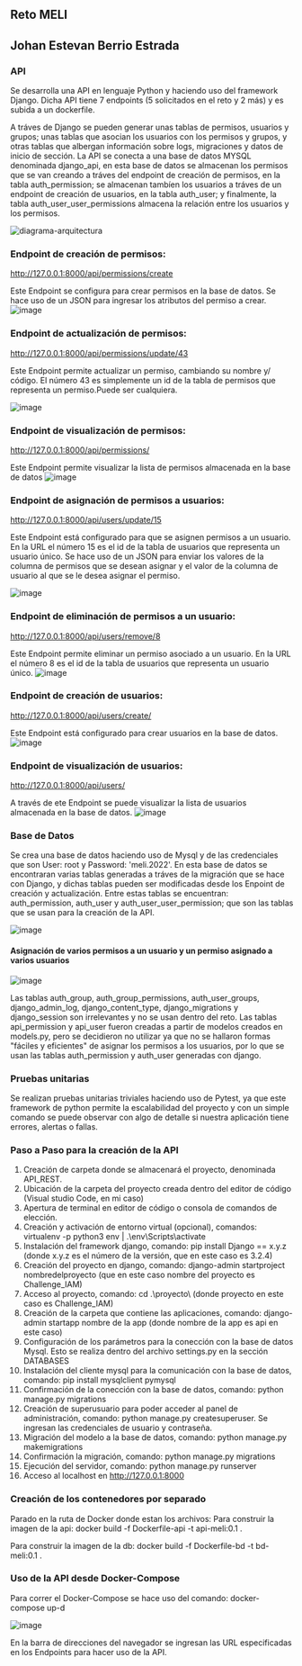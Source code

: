 ## Reto MELI
## Johan Estevan Berrio Estrada

### API

Se desarrolla una API en lenguaje Python y haciendo uso del framework Django. Dicha API tiene 7 endpoints (5 solicitados en el reto y 2 más) y es subida a un dockerfile.

A tráves de Django se pueden generar unas tablas de permisos, usuarios y grupos; unas tablas que asocian los usuarios con los permisos y grupos, y otras tablas que albergan información sobre logs, migraciones y datos de inicio de sección. La API se conecta a una base de datos MYSQL denominada django_api, en esta base de datos se almacenan los permisos que se van creando a tráves del endpoint de creación de permisos, en la tabla auth_permission; se almacenan tambíen los usuarios a tráves de un endpoint de creación de usuarios, en la tabla auth_user; y finalmente, la tabla auth_user_user_permissions almacena la relación entre los usuarios y los permisos.


![diagrama-arquitectura](https://user-images.githubusercontent.com/61033029/162891360-b2b615cf-a5d0-44fb-8114-1fca1c3b8277.jpg)


### Endpoint de creación de permisos: 
http://127.0.0.1:8000/api/permissions/create

Este Endpoint se configura para crear permisos en la base de datos.
Se hace uso de un JSON para ingresar los atributos del permiso a crear.
![image](https://user-images.githubusercontent.com/61033029/162867652-a39e16f8-d01b-47e5-8061-d0a90f6b787e.png)





### Endpoint de actualización de permisos:
http://127.0.0.1:8000/api/permissions/update/43

Este Endpoint permite actualizar un permiso, cambiando su nombre y/ código. El número 43 es simplemente un id de la tabla de permisos que representa un permiso.Puede ser cualquiera.


![image](https://user-images.githubusercontent.com/61033029/162868858-0eeb7bb0-bbc6-4b1d-90de-e2cb333ea34c.png)




### Endpoint de visualización de permisos:
http://127.0.0.1:8000/api/permissions/

Este Endpoint permite visualizar la lista de permisos almacenada en la base de datos
![image](https://user-images.githubusercontent.com/61033029/162870252-1f046979-0873-496b-963b-7ba2336fc782.png)




### Endpoint de asignación de permisos a usuarios:
http://127.0.0.1:8000/api/users/update/15

Este Endpoint está configurado para que se asignen permisos a un usuario. En la URL el número 15 es el id de la tabla de usuarios que representa un usuario único.
Se hace uso de un JSON para enviar los valores de la columna de permisos que se desean asignar y el valor de la columna de usuario al que se le desea asignar el permiso.

![image](https://user-images.githubusercontent.com/61033029/162871840-f2b198af-a496-4d91-88b1-4411f3b18030.png)





### Endpoint de eliminación de permisos a un usuario:
http://127.0.0.1:8000/api/users/remove/8

Este Endpoint permite eliminar un permiso asociado a un usuario. En la URL el número 8 es el id de la tabla de usuarios que representa un usuario único.
![image](https://user-images.githubusercontent.com/61033029/162872620-2ab2b9cf-95b2-4baf-8464-3b04780b9649.png)




### Endpoint de creación de usuarios:
http://127.0.0.1:8000/api/users/create/

Este Endpoint está configurado para crear usuarios en la base de datos.
![image](https://user-images.githubusercontent.com/61033029/162873596-eeff4820-97a2-4645-a126-1c1fca929a03.png)




### Endpoint de visualización de usuarios:
http://127.0.0.1:8000/api/users/

A través de ete Endpoint se puede visualizar la lista de usuarios almacenada en la base de datos.
![image](https://user-images.githubusercontent.com/61033029/162874751-24cd84af-3e6b-49ce-87f7-6a885a77a5e9.png)


### Base de Datos

Se crea una base de datos haciendo uso de Mysql y de las credenciales que son User: root y Password: 'meli.2022'. En esta base de datos se encontraran varias tablas generadas a tráves de la migración que se hace con Django, y dichas tablas pueden ser modificadas desde los Enpoint de creación y actualización. Entre estas tablas se encuentran: auth_permission, auth_user y auth_user_user_permission; que son las tablas que se usan para la creación de la API.

![image](https://user-images.githubusercontent.com/61033029/162876235-d79b86da-37fc-4b7f-800e-33a6243f074a.png)

#### Asignación de varios permisos a un usuario y un permiso asignado a varios usuarios

![image](https://user-images.githubusercontent.com/61033029/162886630-5ba537c4-515e-454b-8052-dde29a61a331.png)


Las tablas auth_group, auth_group_permissions, auth_user_groups, django_admin_log, django_content_type, django_migrations y django_session son irrelevantes y no se usan dentro del reto. Las tablas api_permission y api_user fueron creadas a partir de modelos creados en models.py, pero se decidieron no utilizar ya que no se hallaron formas "fáciles y eficientes" de asignar los permisos a los usuarios, por lo que se usan las tablas auth_permission y auth_user generadas con django.

### Pruebas unitarias

Se realizan pruebas unitarias triviales haciendo uso de Pytest, ya que este framework de python permite la escalabilidad del proyecto y con un simple comando se puede observar con algo de detalle si nuestra aplicación tiene errores, alertas o fallas.


### Paso a Paso para la creación de la API

1. Creación de carpeta donde se almacenará el proyecto, denominada API_REST. 
2. Ubicación de la carpeta del proyecto creada dentro del editor de código (Visual studio Code, en mi caso)
3. Apertura de terminal en editor de código o consola de comandos de elección.
4. Creación y activación de entorno virtual (opcional), comandos: virtualenv -p python3 env  |  .\env\Scripts\activate 
5. Instalación del framework django, comando: pip install Django == x.y.z (donde x.y.z es el número de la versión, que en este caso es 3.2.4)
6. Creación del proyecto en django, comando: django-admin startproject nombredelproyecto (que en este caso nombre del proyecto es Challenge_IAM)
7. Acceso al proyecto, comando: cd .\proyecto\ (donde proyecto en este caso es Challenge_IAM)
8. Creación de la carpeta que contiene las aplicaciones, comando: django-admin startapp nombre de la app (donde nombre de la app es api en este caso)
9. Configuración de los parámetros para la conección con la base de datos Mysql. Esto se realiza dentro del archivo settings.py en la sección DATABASES
10. Instalación del cliente mysql para la comunicación con la base de datos, comando: pip install mysqlclient pymysql
11. Confirmación de la conección con la base de datos, comando: python manage.py migrations
12. Creación de superusuario para poder acceder al panel de administración, comando: python manage.py createsuperuser. Se ingresan las credenciales de usuario y contraseña.
13. Migración del modelo a la base de datos, comando: python manage.py makemigrations
14. Confirmación la migración, comando: python manage.py migrations
15. Ejecución del servidor, comando: python manage.py runserver
16. Acceso al localhost en http://127.0.0.1:8000


### Creación de los contenedores por separado

Parado en la ruta de Docker donde estan los archivos:
Para construir la imagen de la api:
docker build -f Dockerfile-api -t api-meli:0.1 .

Para construir la imagen de la db:
docker build -f Dockerfile-bd -t bd-meli:0.1 .


### Uso de la API desde Docker-Compose

Para correr el Docker-Compose se hace uso del comando: docker-compose up-d

![image](https://user-images.githubusercontent.com/61033029/163100763-9ac425b3-a0cc-4650-9e13-08a1b7e75fbf.png)

En la barra de direcciones del navegador se ingresan las URL especificadas en los Endpoints para hacer uso de la API.





